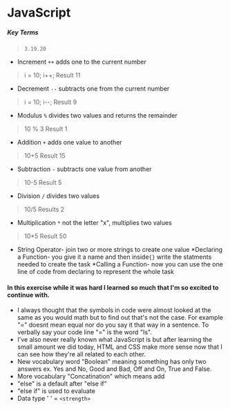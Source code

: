 # JavaScript

##### Key Terms
> `3.19.20`

* Increment `++` adds one to the current number
> i = 10; i++;  Result 11
* Decrement `--` subtracts one from the current number
> i = 10; i--; Result 9
* Modulus `%` divides two values and returns the remainder
> 10 % 3 Result 1
* Addition `+` adds one value to another
> 10+5 Result 15
* Subtraction  `-` subtracts one value from another
> 10-5 Result 5
* Division `/` divides two values
> 10/5 Results 2
* Multiplication `*` not the letter "x", multiplies two values
> 10*5 Result 50
* String Operator- join two or more strings to create one value
*Declaring a Function- you give it a name and then inside`{}` write the statments needed to create the task
*Calling a Function- now you can use the one line of code from declaring to represent the whole task









#### In this exercise while it was hard I learned so much that I'm so excited to continue with.
* I always thought that the symbols in code were almost looked at the same as you would math but to find out that's not the case. For example "=" doesnt mean equal nor do you say it that way in a sentence. To verbally say your code line "=" is the word "Is". 
* I've also never really known what JavaScript is but after learning the small amount we did today, HTML and CSS make more sense now that I can see how they're all related to each other.
* New vocabulary word "Boolean" meaning something has only two answers ex. Yes and No, Good and Bad, Off and On, True and False.
* More vocabulary "Concatination" which means add
* "else" is a default after "else if"
* "else if" is used to evaluate 
* Data type ' ' = `<strength>`

